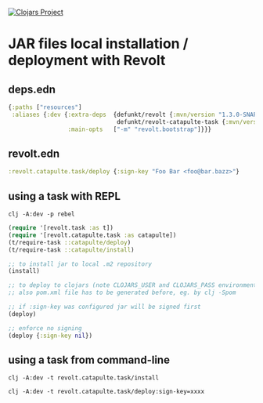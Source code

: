 [![Clojars Project](https://img.shields.io/clojars/v/defunkt/revolt-catapulte-task.svg)](https://clojars.org/defunkt/revolt-catapulte-task)

# JAR files local installation / deployment with Revolt

## deps.edn

``` clojure
{:paths ["resources"]
 :aliases {:dev {:extra-deps  {defunkt/revolt {:mvn/version "1.3.0-SNAPSHOT"}
                               defunkt/revolt-catapulte-task {:mvn/version "0.1.1-SNAPSHOT"}}
                 :main-opts   ["-m" "revolt.bootstrap"]}}}
```

## revolt.edn

``` clojure
:revolt.catapulte.task/deploy {:sign-key "Foo Bar <foo@bar.bazz>"}
```

## using a task with REPL

`clj -A:dev -p rebel`

``` clojure
(require '[revolt.task :as t])
(require '[revolt.catapulte.task :as catapulte])
(t/require-task ::catapulte/deploy)
(t/require-task ::catapulte/install)

;; to install jar to local .m2 repository
(install)

;; to deploy to clojars (note CLOJARS_USER and CLOJARS_PASS environmental variables need to be set)
;; also pom.xml file has to be generated before, eg. by clj -Spom

;; if :sign-key was configured jar will be signed first
(deploy)

;; enforce no signing
(deploy {:sign-key nil})
```

## using a task from command-line

`clj -A:dev -t revolt.catapulte.task/install`

`clj -A:dev -t revolt.catapulte.task/deploy:sign-key=xxxx`

